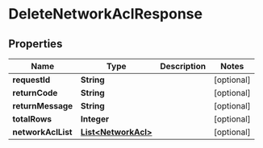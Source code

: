 
# DeleteNetworkAclResponse

## Properties
Name | Type | Description | Notes
------------ | ------------- | ------------- | -------------
**requestId** | **String** |  |  [optional]
**returnCode** | **String** |  |  [optional]
**returnMessage** | **String** |  |  [optional]
**totalRows** | **Integer** |  |  [optional]
**networkAclList** | [**List&lt;NetworkAcl&gt;**](NetworkAcl.md) |  |  [optional]




